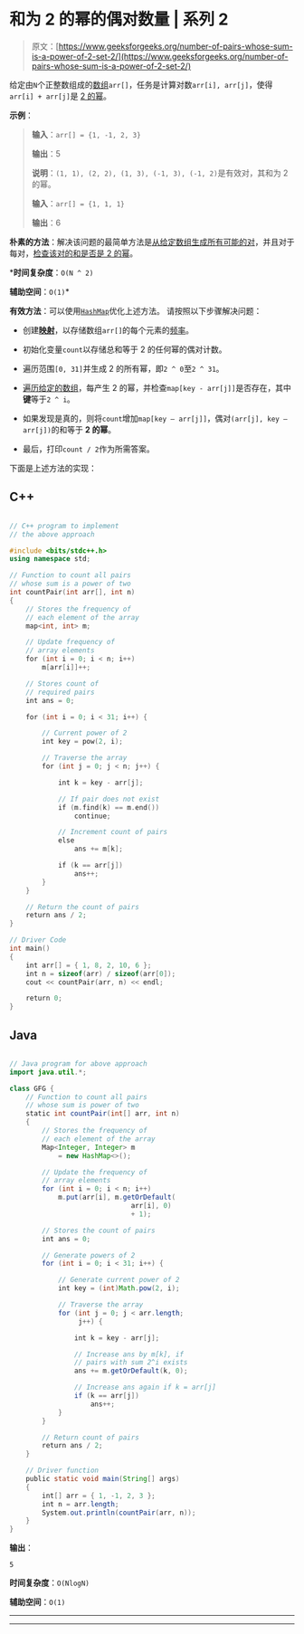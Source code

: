 # 和为 2 的幂的偶对数量 | 系列 2

> 原文：[https://www.geeksforgeeks.org/number-of-pairs-whose-sum-is-a-power-of-2-set-2/](https://www.geeksforgeeks.org/number-of-pairs-whose-sum-is-a-power-of-2-set-2/)

给定由`N`个正整数组成的[数组](https://www.geeksforgeeks.org/array-data-structure/)`arr[]`，任务是计算对数`arr[i], arr[j]`，使得`arr[i] + arr[j]`是 [2 的幂](https://www.geeksforgeeks.org/program-to-find-whether-a-no-is-power-of-two/)。

**示例**：

> **输入**：`arr[] = {1, -1, 2, 3}`
>
> **输出**：5
>
> **说明**：`(1, 1), (2, 2), (1, 3), (-1, 3), (-1, 2)`是有效对，其和为 2 的幂。
> 
> **输入**：`arr[] = {1, 1, 1}`
>
> **输出**：6

**朴素的方法**：解决该问题的最简单方法是[从给定数组生成所有可能的对](https://www.geeksforgeeks.org/find-all-pairs-possible-from-the-given-array/)，并且对于每对，[检查该对的和是否是 2 的幂](https://www.geeksforgeeks.org/program-to-find-whether-a-no-is-power-of-two/)。

***时间复杂度**：`O(N ^ 2)`

**辅助空间**：`O(1)`*

**有效方法**：可以使用[`HashMap`](http://www.geeksforgeeks.org/java-util-hashmap-in-java/)优化上述方法。 请按照以下步骤解决问题：

*   创建[**映射**](http://www.geeksforgeeks.org/map-associative-containers-the-c-standard-template-library-stl/)，以存储数组`arr[]`的每个元素的[频率](https://www.geeksforgeeks.org/counting-frequencies-of-array-elements/)。

*   初始化变量`count`以存储总和等于 2 的任何幂的偶对计数。

*   遍历范围`[0, 31]`并生成 2 的所有幂，即`2 ^ 0`至`2 ^ 31`。

*   [遍历给定的数组](https://www.geeksforgeeks.org/c-program-to-traverse-an-array/)，每产生 2 的幂，并检查`map[key - arr[j]]`是否存在，其中**键**等于`2 ^ i`。

*   如果发现是真的，则将`count`增加`map[key – arr[j]]`，偶对`(arr[j], key – arr[j])`的和等于 **2 的幂**。

*   最后，打印`count / 2`作为所需答案。

下面是上述方法的实现：

## C++

```cpp

// C++ program to implement 
// the above approach 

#include <bits/stdc++.h> 
using namespace std; 

// Function to count all pairs 
// whose sum is a power of two 
int countPair(int arr[], int n) 
{ 
    // Stores the frequency of 
    // each element of the array 
    map<int, int> m; 

    // Update frequency of 
    // array elements 
    for (int i = 0; i < n; i++) 
        m[arr[i]]++; 

    // Stores count of 
    // required pairs 
    int ans = 0; 

    for (int i = 0; i < 31; i++) { 

        // Current power of 2 
        int key = pow(2, i); 

        // Traverse the array 
        for (int j = 0; j < n; j++) { 

            int k = key - arr[j]; 

            // If pair does not exist 
            if (m.find(k) == m.end()) 
                continue; 

            // Increment count of pairs 
            else
                ans += m[k]; 

            if (k == arr[j]) 
                ans++; 
        } 
    } 

    // Return the count of pairs 
    return ans / 2; 
} 

// Driver Code 
int main() 
{ 
    int arr[] = { 1, 8, 2, 10, 6 }; 
    int n = sizeof(arr) / sizeof(arr[0]); 
    cout << countPair(arr, n) << endl; 

    return 0; 
}

```

## Java

```java

// Java program for above approach 
import java.util.*; 

class GFG { 
    // Function to count all pairs 
    // whose sum is power of two 
    static int countPair(int[] arr, int n) 
    { 
        // Stores the frequency of 
        // each element of the array 
        Map<Integer, Integer> m 
            = new HashMap<>(); 

        // Update the frequency of 
        // array elements 
        for (int i = 0; i < n; i++) 
            m.put(arr[i], m.getOrDefault( 
                              arr[i], 0) 
                              + 1); 

        // Stores the count of pairs 
        int ans = 0; 

        // Generate powers of 2 
        for (int i = 0; i < 31; i++) { 

            // Generate current power of 2 
            int key = (int)Math.pow(2, i); 

            // Traverse the array 
            for (int j = 0; j < arr.length; 
                 j++) { 

                int k = key - arr[j]; 

                // Increase ans by m[k], if 
                // pairs with sum 2^i exists 
                ans += m.getOrDefault(k, 0); 

                // Increase ans again if k = arr[j] 
                if (k == arr[j]) 
                    ans++; 
            } 
        } 

        // Return count of pairs 
        return ans / 2; 
    } 

    // Driver function 
    public static void main(String[] args) 
    { 
        int[] arr = { 1, -1, 2, 3 }; 
        int n = arr.length; 
        System.out.println(countPair(arr, n)); 
    } 
}

```

**输出**：

```
5

```

**时间复杂度**：`O(NlogN)`

**辅助空间**：`O(1)`



* * *

* * *




